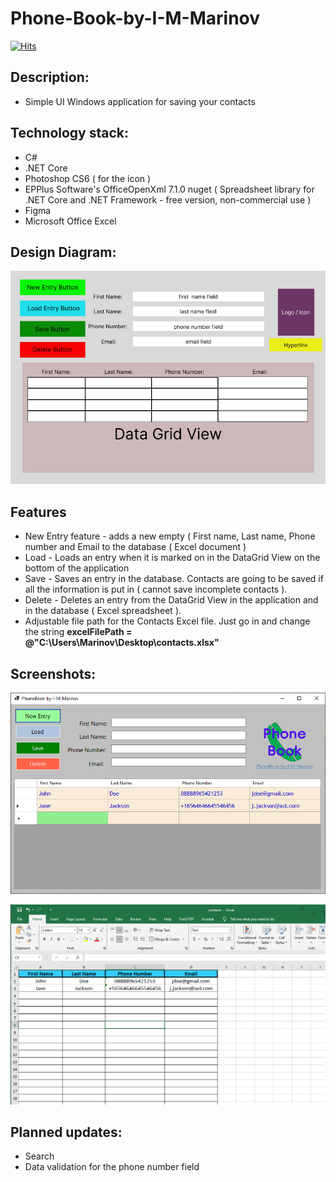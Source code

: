 # Phone-Book-by-I-M-Marinov
[![Hits](https://hits.seeyoufarm.com/api/count/incr/badge.svg?url=https%3A%2F%2Fgithub.com%2FI-M-Marinov%2FPhone-Book-by-I-M-Marinov&count_bg=%230098ED&title_bg=%23292727&icon=iconify.svg&icon_color=%23E7E7E7&title=views&edge_flat=false)](https://hits.seeyoufarm.com)

## Description:

- Simple UI Windows application for saving your contacts 

## Technology stack:
- C#
- .NET Core
- Photoshop CS6 ( for the icon )
- EPPlus Software's OfficeOpenXml 7.1.0 nuget ( Spreadsheet library for .NET Core and .NET Framework - free version, non-commercial use )
- Figma
- Microsoft Office Excel
  

## Design Diagram:

<p align="center">
<img src="./Phone-Book-by-I-M-Marinov/pictures/design-diagram-phone-book.png">
</p>


## Features
- New Entry feature - adds a new empty ( First name, Last name, Phone number and Email to the database ( Excel document )
- Load - Loads an entry when it is marked on in the DataGrid View on the bottom of the application
- Save - Saves an entry in the database. Contacts are going to be saved if all the information is put in ( cannot save incomplete contacts ).
- Delete - Deletes an entry from the DataGrid View in the application and in the database ( Excel spreadsheet ).
- Adjustable file path for the Contacts Excel file. Just go in and change the string **excelFilePath = @"C:\Users\Marinov\Desktop\contacts.xlsx"**



## Screenshots: 

<p align="center">
<img src="./Phone-Book-by-I-M-Marinov/pictures/Phone-book-screenshot.PNG">
</p>

<p align="center">
<img src="./Phone-Book-by-I-M-Marinov/pictures/contacts-excel.PNG">
</p>


## Planned updates:

- Search
- Data validation for the phone number field
  








 
